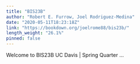 ```yaml
---
title: "BIS23B"
author: "Robert E. Furrow, Joel Rodriguez-Medina"
date: "2020-05-11T18:23:18Z"
link: "https://bookdown.org/joelrome88/bis23b/"
length_weight: "26.1%"
pinned: false
---
```


Welcome to BIS23B UC Davis | Spring Quarter ...

